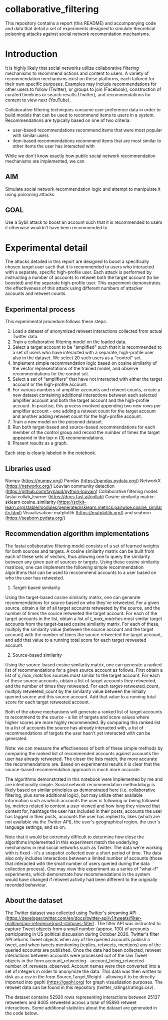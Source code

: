 # collaborative_filtering
This repository contains a report (this README) and accompanying code and data that detail a set of experiments designed to simulate theoretical poisoning attacks against social network recomendation mechanisms.



# Introduction
It is highly likely that social networks utilize collaborative filtering mechanisms to recommend actions and content to users. A variety of recommendation mechanisms exist on these platforms, each tailored for their own specific purposes. Examples may include recommendations for other users to follow (Twitter), or groups to join (Facebook), construction of curated timelines or search results (Twitter), and recommendations for content to view next (YouTube).

Collaborative filtering techniques consume user preference data in order to build models that can be used to recommend items to users in a system. Recommendations are typically based on one of two criteria:
- user-based recommendations recommend items that were most popular with similar users
- item-based recommendations recommend items that are most similar to other items the user has interacted with

While we don't know exactly how public social network recommendation mechanisms are implemented, we can 



## AIM
Simulate social network recommendation logic and attempt to manipulate it using poisoning attacks.

## GOAL
Use a Sybil attack to boost an account such that it is recommended to users it otherwise wouldn’t have been recommended to.



# Experimental detail






The attacks detailed in this report are designed to boost a specifically chosen target user such that it is recommended to users who interacted with a separate, specific high-profile user. Each attack is performed by instructing a number of accounts to retweet both the target account (to be boosted) and the separate high-profile user. This experiment demonstrates the effectiveness of this attack using different numbers of attacker accounts and retweet counts.

## Experimental process

This experimental procedure follows these steps:
1. Load a dataset of anonymized retweet interactions collected from actual Twitter data.
2. Train a collaborative filtering model on the loaded data.
3. Select a target account to be "amplified" such that it is recommended to a set of users who have interacted with a separate, high-profile user also in the dataset. We select 20 such users as a "control" set.
4. Implement simple recommendation logic based on cosine similarity of the vector representations of the trained model, and observe recommendations for the control set.
5. Select a set of "amplifiers" that have not interacted with either the target account or the high-profile account.
6. For various numbers of amplifier accounts and retweet counts, create a new dataset containing additional interactions between each selected amplifier account and both the target account and the high-profile account. In practise, this process involved appending two new rows per amplifier account - one adding a retweet count for the target account and another adding retweet count for the high-profile account.
7. Train a new model on the poisoned dataset.
8. Run both target-based and source-based recommendations for each member of the control group and record the number of times the target appeared in the top-n (3) recommendations.
9. Present results as a graph.

Each step is clearly labeled in the notebook.

## Libraries used

Numpy (https://numpy.org/)
Pandas (https://pandas.pydata.org/)
NetworkX (https://networkx.org/)
Louvian community detection (https://github.com/taynaud/python-louvain)
Collaborative filtering model: fastai collab_learner (https://docs.fast.ai/collab)
Cosine similarity matrix: sklearn cosine_similarity (https://scikit-learn.org/stable/modules/generated/sklearn.metrics.pairwise.cosine_similarity.html)
Visualizsation: matplotlib (https://matplotlib.org/) and seaborn (https://seaborn.pydata.org/)


## Recommendation algorithm implementations

The fastai collaborative filtering model consists of a set of learned weights for both sources and targets. A cosine similarity matrix can be built from each of these sets of vectors, thus allowing one to query the similarity between any given pair of sources or targets. Using these cosine similarity matrices, one can implement the following simple recommendation algorithms that can be used to reccommend accounts to a user based on who the user has retweeted.

1. Target-based similarity

Using the target-based cosine similarity matrix, one can generate recommendations for source based on who they've retweeted. For a given source, obtain a list of all target accounts retweeted by the source, and the number of times the source retweeted the target account. For each of the target accounts in the list, obtain a list of _t_max_matches_ most similar target accounts from the target-based cosine similarity matrix. For each of these, multiply the similarity value (between the source account and the target account) with the number of times the source retweeted the target account, and add that value to a running total score for each target retweeted account. 

2. Source-based similarity

Using the source-based cosine similarity matrix, one can generate a ranked list of recommendations for a given source account as follows. First obtain a list of _s_max_matches_ sources most similar to the target account. For each of these source accounts, obtain a list of target accounts they retweeted, and the number of times they retweeted. For each target-retweeted_count, multiply retweeted_count by the similarity value between the initially queried source and this source account. Add that value to a running total score for each target retweeted account.

Both of the above mechanisms will generate a ranked list of target accounts to recommend to the source - a list of targets and score values where higher scores are more highly recommended. By comparing this ranked list to a list of accounts the source has already interacted with, a list of recommendations of targets the user hasn't yet interacted with can be generated.

Note: we can measure the effectiveness of both of these simple methods by comparing the ranked list of recommended accounts against accounts the user has already retweeted. The closer the lists match, the more accurate the recommendations are. Based on experimental results it is clear that the source-based recommendation approach is much more accurate.

The algorithms demonstrated in this notebook were implemented by me and are intentionally simple. Social network recommendation methodology is likely based on similar principles as demonstrated here (i.e. collaborative filtering, plus some additional logic), but may utilize other available information such as which accounts the user is following or being followed by, metrics related to content a user viewed and how long they viewed that content for, hashtags the user has included in their posts, accounts the user has tagged in their posts, accounts the user has replied to, likes (which are not available via the Twitter API), the user's geographical region, the user's language settings, and so on.

Note that it would be extremely difficult to determine how close the algorithms implemented in this experiment match the underlying mechanisms in real social networks such as Twitter. The data we're working with is fixed - it's a snapshot collected over a short period of time. The data also only includes interactions between a limited number of accounts (those that interacted with the small number of users queried during the data collection process). One may view this experiment as a series of "what-if" experiments, which demonstrate how recommendations in the system would have changed if retweet activity had been different to the originally recorded behaviour.


## About the dataset

The Twitter dataset was collected using Twitter's streaming API (https://developer.twitter.com/en/docs/twitter-api/v1/tweets/filter-realtime/api-reference/post-statuses-filter). The filter API was instructed to capture Tweet objects from a small number (approx. 100) of accounts participating in US political discussion during October 2020. Twitter's filter API returns Tweet objects when any of the queried accounts publish a tweet, and when tweets mentioning (replies, retweets, mentions) any of the queried accounts are published. Once the data had been collected, retweet interactions between accounts were processed out of the raw Tweet objects in the form account_retweeting - account_being_retweeted - number_of_retweets_observed. Account names were then converted into a set of integers in order to anonymize the data. This data was then written to disk as a csv in the form Source,Target,Weight - allowing it to be directly imported into gephi (https://gephi.org) for graph visualization purposes. The retweet data can be found in this repository (twitter_ratings/ratings.csv).

The dataset contains 52920 rows representing interactions between 25137 retweeters and 8405 retweeted across a total of 95893 retweet interactions. Some additional statistics about the dataset are generated in the code below.
